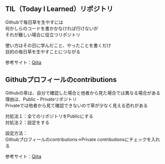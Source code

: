 ## TIL（Today I Learned）リポジトリ
Githubで毎日草を生やすには  
何かしらのコードを書かかなければ行けないが  
それが難しい場合に役立つリポジトリ  
  
使い方はその日に学んだこと、やったことを書くだけ  
目的の毎日草を生やすことにつながる  
  
参考サイト：[Qiita](https://qiita.com/kumaryoya/items/4cb59023ee8896a328d2)

## Githubプロフィールのcontributions
Githubの草は、自分で確認した場合と他者から見た場合では異なる場合がある  
理由は、Public・Privateリポジトリ  
Privateでは他者から見て確認できないので草が少なく見える恐れがある  
  
対処法１：全てのリポジトリをPublicにする  
対処法２：設定をする  
  
設定方法：  
Githubプロフィールのcontributions→Private contributionsにチェックを入れる  
  
参考サイト：[Qiita](https://qiita.com/kumaryoya/items/4cb59023ee8896a328d2)
